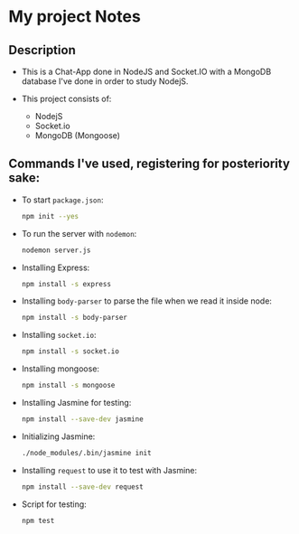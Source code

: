 # My project Notes

## Description

- This is a Chat-App done in NodeJS and Socket.IO with a MongoDB database I've done in order to study NodejS.

- This project consists of:

  - NodejS
  - Socket.io
  - MongoDB (Mongoose)

## Commands I've used, registering for posteriority sake:

- To start `package.json`:

  ```sh
  npm init --yes
  ```

- To run the server with `nodemon`:

  ```sh
  nodemon server.js
  ```

- Installing Express:

  ```sh
  npm install -s express
  ```

- Installing `body-parser` to parse the file when we read it inside node:

  ```sh
  npm install -s body-parser
  ```

- Installing `socket.io`:

  ```sh
  npm install -s socket.io
  ```

- Installing mongoose:

  ```sh
  npm install -s mongoose
  ```

- Installing Jasmine for testing:

  ```sh
  npm install --save-dev jasmine
  ```

- Initializing Jasmine:

  ```sh
  ./node_modules/.bin/jasmine init
  ```

- Installing `request` to use it to test with Jasmine:

  ```sh
  npm install --save-dev request
  ```

- Script for testing:

  ```sh
  npm test
  ```
